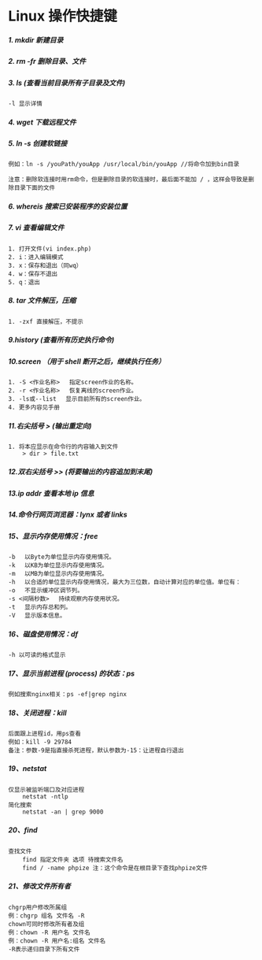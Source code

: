 # Linux 操作快捷键

##### 1. mkdir 新建目录

##### 2. rm -fr 删除目录、文件

##### 3. ls (查看当前目录所有子目录及文件)

```
-l 显示详情
```

##### 4. wget 下载远程文件

##### 5. ln -s 创建软链接

```
例如：ln -s /youPath/youApp /usr/local/bin/youApp //将命令加到bin目录

注意：删除软连接时用rm命令，但是删除目录的软连接时，最后面不能加 / ，这样会导致是删除目录下面的文件
```

##### 6. whereis 搜索已安装程序的安装位置

##### 7. vi 查看编辑文件

```
1. 打开文件(vi index.php)
2. i：进入编辑模式
3. x：保存和退出（同wq）
4. w：保存不退出
5. q：退出
```

##### 8. tar 文件解压，压缩

```
1. -zxf 直接解压，不提示
```

##### 9.history (查看所有历史执行命令)

##### 10.screen （用于 shell 断开之后，继续执行任务）

```
1. -S <作业名称> 　指定screen作业的名称。
2. -r <作业名称> 　恢复离线的screen作业。
3. -ls或--list 　显示目前所有的screen作业。
4. 更多内容见手册
```

##### 11.右尖括号 > (输出重定向)

```
1. 将本应显示在命令行的内容输入到文件
    > dir > file.txt
```

##### 12.双右尖括号 >> (将要输出的内容追加到末尾)

##### 13.ip addr 查看本地 ip 信息

##### 14.命令行网页浏览器：lynx 或者 links

##### 15、显示内存使用情况：free

```
-b 　以Byte为单位显示内存使用情况。
-k 　以KB为单位显示内存使用情况。
-m 　以MB为单位显示内存使用情况。
-h 　以合适的单位显示内存使用情况，最大为三位数，自动计算对应的单位值。单位有：
-o 　不显示缓冲区调节列。
-s <间隔秒数> 　持续观察内存使用状况。
-t 　显示内存总和列。
-V 　显示版本信息。
```

##### 16、磁盘使用情况：df

```
-h 以可读的格式显示
```

##### 17、显示当前进程 (process) 的状态：ps

```
例如搜索nginx相关：ps -ef|grep nginx
```

##### 18、关闭进程：kill

```
后面跟上进程id，用ps查看
例如：kill -9 29784
备注：参数-9是指直接杀死进程，默认参数为-15：让进程自行退出
```

##### 19、netstat

```
仅显示被监听端口及对应进程
    netstat -ntlp
简化搜索
    netstat -an | grep 9000
```

##### 20、find

```
查找文件
    find 指定文件夹 选项 待搜索文件名
    find / -name phpize 注：这个命令是在根目录下查找phpize文件
```

##### 21、修改文件所有者

```
chgrp用户修改所属组
例：chgrp 组名 文件名 -R
chown可同时修改所有者及组
例：chown -R 用户名 文件名
例：chown -R 用户名:组名 文件名
-R表示递归目录下所有文件
```
